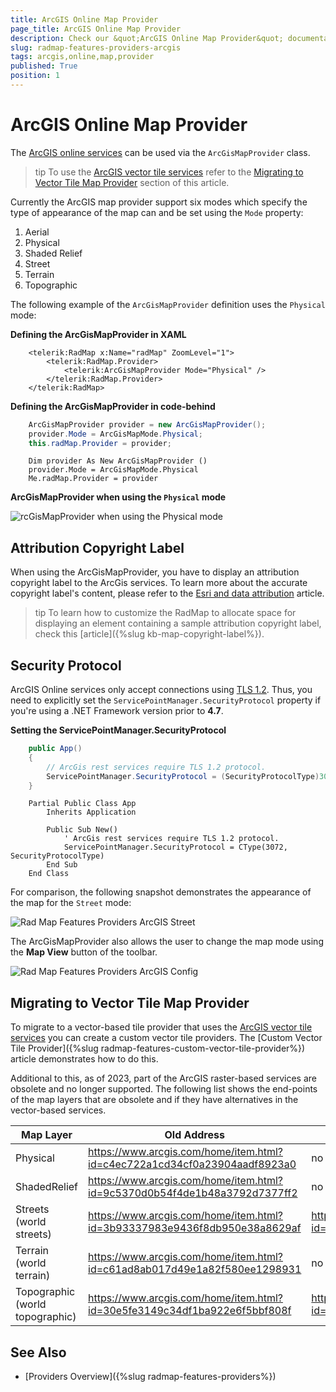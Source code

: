```yaml
---
title: ArcGIS Online Map Provider
page_title: ArcGIS Online Map Provider
description: Check our &quot;ArcGIS Online Map Provider&quot; documentation article for the RadMap {{ site.framework_name }} control.
slug: radmap-features-providers-arcgis
tags: arcgis,online,map,provider
published: True
position: 1
---
```


# ArcGIS Online Map Provider

The [ArcGIS online services](http://www.esri.com/software/arcgis/arcgisonline/maps/maps-and-map-layers) can be used via the `ArcGisMapProvider` class.

>tip To use the [ArcGIS vector tile services](https://developers.arcgis.com/rest/services-reference/enterprise/vector-tile-service.htm) refer to the [Migrating to Vector Tile Map Provider](#migrating-to-vector-tile-map-provider) section of this article.

Currently the ArcGIS map provider support six modes which specify the type of appearance of the map can and be set using the `Mode` property:        

1. Aerial
2. Physical
3. Shaded Relief
4. Street
5. Terrain
6. Topographic

The following example of the `ArcGisMapProvider` definition uses the `Physical` mode:

__Defining the ArcGisMapProvider in XAML__
```XAML
	<telerik:RadMap x:Name="radMap" ZoomLevel="1">
		<telerik:RadMap.Provider>
			<telerik:ArcGisMapProvider Mode="Physical" />
		</telerik:RadMap.Provider>
	</telerik:RadMap>
```

__Defining the ArcGisMapProvider in code-behind__
```C#
	ArcGisMapProvider provider = new ArcGisMapProvider();
	provider.Mode = ArcGisMapMode.Physical;
	this.radMap.Provider = provider;
```
```VB.NET
	Dim provider As New ArcGisMapProvider ()
	provider.Mode = ArcGisMapMode.Physical
	Me.radMap.Provider = provider
```

__ArcGisMapProvider when using the `Physical` mode__

![rcGisMapProvider when using the Physical mode](images/RadMap_Features_Providers_ArcGIS.png)

## Attribution Copyright Label

When using the ArcGisMapProvider, you have to display an attribution copyright label to the ArcGis services. To learn more about the accurate copyright label's content, please refer to the [Esri and data attribution](https://developers.arcgis.com/documentation/esri-and-data-attribution/) article.

>tip To learn how to customize the RadMap to allocate space for displaying an element containing a sample attribution copyright label, check this [article]({%slug kb-map-copyright-label%}).

## Security Protocol

ArcGIS Online services only accept connections using [TLS 1.2](https://docs.microsoft.com/en-us/mem/configmgr/core/plan-design/security/enable-tls-1-2). Thus, you need to explicitly set the `ServicePointManager.SecurityProtocol` property if you're using a .NET Framework version prior to __4.7__.

__Setting the ServicePointManager.SecurityProtocol__
```C#
	public App()
	{
		// ArcGis rest services require TLS 1.2 protocol.
		ServicePointManager.SecurityProtocol = (SecurityProtocolType)3072;
	}
```
```VB.NET
	Partial Public Class App
		Inherits Application

		Public Sub New()
			' ArcGis rest services require TLS 1.2 protocol.
			ServicePointManager.SecurityProtocol = CType(3072, SecurityProtocolType)
		End Sub
	End Class
```

For comparison, the following snapshot demonstrates the appearance of the map for the `Street` mode:

![Rad Map Features Providers ArcGIS Street](images/RadMap_Features_Providers_ArcGIS_Street.png)

The ArcGisMapProvider also allows the user to change the map mode using the __Map View__ button of the toolbar.

![Rad Map Features Providers ArcGIS Config](images/RadMap_Features_Providers_ArcGIS_Config.png)

## Migrating to Vector Tile Map Provider

To migrate to a vector-based tile provider that uses the [ArcGIS vector tile services](https://developers.arcgis.com/rest/services-reference/enterprise/vector-tile-service.htm) you can create a custom vector tile providers. The [Custom Vector Tile Provider]({%slug radmap-features-custom-vector-tile-provider%}) article demonstrates how to do this.

Additional to this, as of 2023, part of the ArcGIS raster-based services are obsolete and no longer supported. The following list shows the end-points of the map layers that are obsolete and if they have alternatives in the vector-based services.

| Map Layer | Old Address | New Address |
| --------- | ----------- | ----------- |
| Physical  | https://www.arcgis.com/home/item.html?id=c4ec722a1cd34cf0a23904aadf8923a0 | no longer supported |
| ShadedRelief | https://www.arcgis.com/home/item.html?id=9c5370d0b54f4de1b48a3792d7377ff2 |  no longer supported |
| Streets (world streets) | https://www.arcgis.com/home/item.html?id=3b93337983e9436f8db950e38a8629af |  https://www.arcgis.com/home/item.html?id=de26a3cf4cc9451298ea173c4b324736 |
| Terrain (world terrain) | https://www.arcgis.com/home/item.html?id=c61ad8ab017d49e1a82f580ee1298931 |  no longer supported |
| Topographic (world topographic) | https://www.arcgis.com/home/item.html?id=30e5fe3149c34df1ba922e6f5bbf808f |  https://www.arcgis.com/home/item.html?id=7dc6cea0b1764a1f9af2e679f642f0f5 |

## See Also
 * [Providers Overview]({%slug radmap-features-providers%})